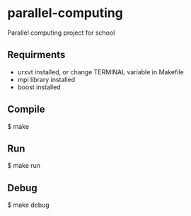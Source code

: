 parallel-computing
==================

Parallel computing project for school

## Requirments 

* urxvt installed, or change TERMINAL variable in Makefile
* mpi library installed
* boost installed

## Compile

$ make

## Run

$ make run

## Debug

$ make debug
